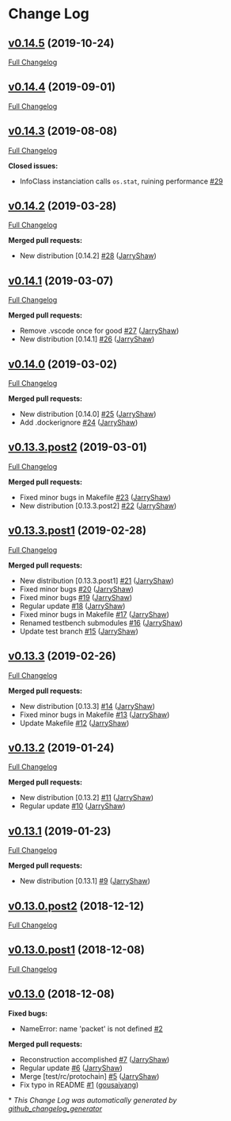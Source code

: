 # Change Log

## [v0.14.5](https://github.com/JarryShaw/PyPCAPKit/tree/v0.14.5) (2019-10-24)
[Full Changelog](https://github.com/JarryShaw/PyPCAPKit/compare/v0.14.4...v0.14.5)

## [v0.14.4](https://github.com/JarryShaw/PyPCAPKit/tree/v0.14.4) (2019-09-01)
[Full Changelog](https://github.com/JarryShaw/PyPCAPKit/compare/v0.14.3...v0.14.4)

## [v0.14.3](https://github.com/JarryShaw/PyPCAPKit/tree/v0.14.3) (2019-08-08)
[Full Changelog](https://github.com/JarryShaw/PyPCAPKit/compare/v0.14.2...v0.14.3)

**Closed issues:**

- InfoClass instanciation calls `os.stat`, ruining performance [\#29](https://github.com/JarryShaw/PyPCAPKit/issues/29)

## [v0.14.2](https://github.com/JarryShaw/PyPCAPKit/tree/v0.14.2) (2019-03-28)
[Full Changelog](https://github.com/JarryShaw/PyPCAPKit/compare/v0.14.1...v0.14.2)

**Merged pull requests:**

- New distribution \[0.14.2\] [\#28](https://github.com/JarryShaw/PyPCAPKit/pull/28) ([JarryShaw](https://github.com/JarryShaw))

## [v0.14.1](https://github.com/JarryShaw/PyPCAPKit/tree/v0.14.1) (2019-03-07)
[Full Changelog](https://github.com/JarryShaw/PyPCAPKit/compare/v0.14.0...v0.14.1)

**Merged pull requests:**

- Remove .vscode once for good [\#27](https://github.com/JarryShaw/PyPCAPKit/pull/27) ([JarryShaw](https://github.com/JarryShaw))
-  New distribution \[0.14.1\] [\#26](https://github.com/JarryShaw/PyPCAPKit/pull/26) ([JarryShaw](https://github.com/JarryShaw))

## [v0.14.0](https://github.com/JarryShaw/PyPCAPKit/tree/v0.14.0) (2019-03-02)
[Full Changelog](https://github.com/JarryShaw/PyPCAPKit/compare/v0.13.3.post2...v0.14.0)

**Merged pull requests:**

- New distribution \[0.14.0\] [\#25](https://github.com/JarryShaw/PyPCAPKit/pull/25) ([JarryShaw](https://github.com/JarryShaw))
- Add .dockerignore [\#24](https://github.com/JarryShaw/PyPCAPKit/pull/24) ([JarryShaw](https://github.com/JarryShaw))

## [v0.13.3.post2](https://github.com/JarryShaw/PyPCAPKit/tree/v0.13.3.post2) (2019-03-01)
[Full Changelog](https://github.com/JarryShaw/PyPCAPKit/compare/v0.13.3.post1...v0.13.3.post2)

**Merged pull requests:**

- Fixed minor bugs in Makefile [\#23](https://github.com/JarryShaw/PyPCAPKit/pull/23) ([JarryShaw](https://github.com/JarryShaw))
- New distribution \[0.13.3.post2\] [\#22](https://github.com/JarryShaw/PyPCAPKit/pull/22) ([JarryShaw](https://github.com/JarryShaw))

## [v0.13.3.post1](https://github.com/JarryShaw/PyPCAPKit/tree/v0.13.3.post1) (2019-02-28)
[Full Changelog](https://github.com/JarryShaw/PyPCAPKit/compare/v0.13.3...v0.13.3.post1)

**Merged pull requests:**

- New distribution \[0.13.3.post1\] [\#21](https://github.com/JarryShaw/PyPCAPKit/pull/21) ([JarryShaw](https://github.com/JarryShaw))
- Fixed minor bugs [\#20](https://github.com/JarryShaw/PyPCAPKit/pull/20) ([JarryShaw](https://github.com/JarryShaw))
- Fixed minor bugs [\#19](https://github.com/JarryShaw/PyPCAPKit/pull/19) ([JarryShaw](https://github.com/JarryShaw))
- Regular update [\#18](https://github.com/JarryShaw/PyPCAPKit/pull/18) ([JarryShaw](https://github.com/JarryShaw))
-  Fixed minor bugs in Makefile [\#17](https://github.com/JarryShaw/PyPCAPKit/pull/17) ([JarryShaw](https://github.com/JarryShaw))
- Renamed testbench submodules [\#16](https://github.com/JarryShaw/PyPCAPKit/pull/16) ([JarryShaw](https://github.com/JarryShaw))
- Update test branch [\#15](https://github.com/JarryShaw/PyPCAPKit/pull/15) ([JarryShaw](https://github.com/JarryShaw))

## [v0.13.3](https://github.com/JarryShaw/PyPCAPKit/tree/v0.13.3) (2019-02-26)
[Full Changelog](https://github.com/JarryShaw/PyPCAPKit/compare/v0.13.2...v0.13.3)

**Merged pull requests:**

- New distribution \[0.13.3\] [\#14](https://github.com/JarryShaw/PyPCAPKit/pull/14) ([JarryShaw](https://github.com/JarryShaw))
- Fixed minor bugs in Makefile [\#13](https://github.com/JarryShaw/PyPCAPKit/pull/13) ([JarryShaw](https://github.com/JarryShaw))
- Update Makefile [\#12](https://github.com/JarryShaw/PyPCAPKit/pull/12) ([JarryShaw](https://github.com/JarryShaw))

## [v0.13.2](https://github.com/JarryShaw/PyPCAPKit/tree/v0.13.2) (2019-01-24)
[Full Changelog](https://github.com/JarryShaw/PyPCAPKit/compare/v0.13.1...v0.13.2)

**Merged pull requests:**

- New distribution \[0.13.2\] [\#11](https://github.com/JarryShaw/PyPCAPKit/pull/11) ([JarryShaw](https://github.com/JarryShaw))
- Regular update [\#10](https://github.com/JarryShaw/PyPCAPKit/pull/10) ([JarryShaw](https://github.com/JarryShaw))

## [v0.13.1](https://github.com/JarryShaw/PyPCAPKit/tree/v0.13.1) (2019-01-23)
[Full Changelog](https://github.com/JarryShaw/PyPCAPKit/compare/v0.13.0.post2...v0.13.1)

**Merged pull requests:**

- New distribution \[0.13.1\] [\#9](https://github.com/JarryShaw/PyPCAPKit/pull/9) ([JarryShaw](https://github.com/JarryShaw))

## [v0.13.0.post2](https://github.com/JarryShaw/PyPCAPKit/tree/v0.13.0.post2) (2018-12-12)
[Full Changelog](https://github.com/JarryShaw/PyPCAPKit/compare/v0.13.0.post1...v0.13.0.post2)

## [v0.13.0.post1](https://github.com/JarryShaw/PyPCAPKit/tree/v0.13.0.post1) (2018-12-08)
[Full Changelog](https://github.com/JarryShaw/PyPCAPKit/compare/v0.13.0...v0.13.0.post1)

## [v0.13.0](https://github.com/JarryShaw/PyPCAPKit/tree/v0.13.0) (2018-12-08)
**Fixed bugs:**

- NameError: name 'packet' is not defined [\#2](https://github.com/JarryShaw/PyPCAPKit/issues/2)

**Merged pull requests:**

- Reconstruction accomplished [\#7](https://github.com/JarryShaw/PyPCAPKit/pull/7) ([JarryShaw](https://github.com/JarryShaw))
- Regular update [\#6](https://github.com/JarryShaw/PyPCAPKit/pull/6) ([JarryShaw](https://github.com/JarryShaw))
- Merge \[test/rc/protochain\] [\#5](https://github.com/JarryShaw/PyPCAPKit/pull/5) ([JarryShaw](https://github.com/JarryShaw))
- Fix typo in README [\#1](https://github.com/JarryShaw/PyPCAPKit/pull/1) ([gousaiyang](https://github.com/gousaiyang))



\* *This Change Log was automatically generated by [github_changelog_generator](https://github.com/skywinder/Github-Changelog-Generator)*